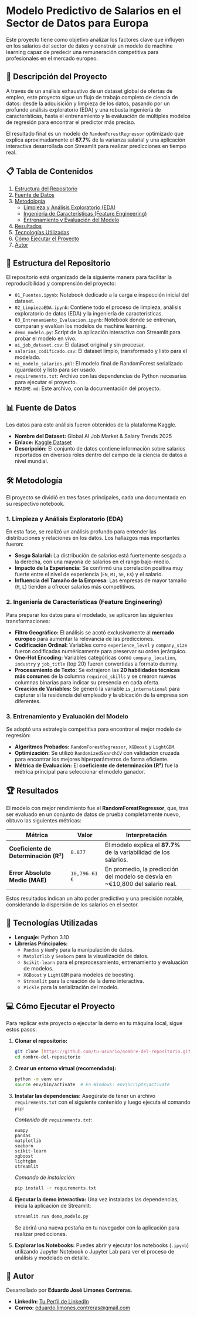 # Modelo Predictivo de Salarios en el Sector de Datos para Europa

Este proyecto tiene como objetivo analizar los factores clave que influyen en los salarios del sector de datos y construir un modelo de machine learning capaz de predecir una remuneración competitiva para profesionales en el mercado europeo.

## 📜 Descripción del Proyecto

A través de un análisis exhaustivo de un dataset global de ofertas de empleo, este proyecto sigue un flujo de trabajo completo de ciencia de datos: desde la adquisición y limpieza de los datos, pasando por un profundo análisis exploratorio (EDA) y una robusta ingeniería de características, hasta el entrenamiento y la evaluación de múltiples modelos de regresión para encontrar el predictor más preciso.

El resultado final es un modelo de `RandomForestRegressor` optimizado que explica aproximadamente el **87.7%** de la varianza salarial y una aplicación interactiva desarrollada con Streamlit para realizar predicciones en tiempo real.

## 📋 Tabla de Contenidos

1.  [Estructura del Repositorio](#-estructura-del-repositorio)
2.  [Fuente de Datos](#-fuente-de-datos)
3.  [Metodología](#-metodología)
    - [Limpieza y Análisis Exploratorio (EDA)](#1-limpieza-y-análisis-exploratorio-eda)
    - [Ingeniería de Características (Feature Engineering)](#2-ingeniería-de-características-feature-engineering)
    - [Entrenamiento y Evaluación del Modelo](#3-entrenamiento-y-evaluación-del-modelo)
4.  [Resultados](#-resultados)
5.  [Tecnologías Utilizadas](#-tecnologías-utilizadas)
6.  [Cómo Ejecutar el Proyecto](#-cómo-ejecutar-el-proyecto)
7.  [Autor](#-autor)

## 📁 Estructura del Repositorio

El repositorio está organizado de la siguiente manera para facilitar la reproducibilidad y comprensión del proyecto:

-   `01_Fuentes.ipynb`: Notebook dedicado a la carga e inspección inicial del dataset.
-   `02_LimpiezaEDA.ipynb`: Contiene todo el proceso de limpieza, análisis exploratorio de datos (EDA) y la ingeniería de características.
-   `03_Entrenamiento_Evaluacion.ipynb`: Notebook donde se entrenan, comparan y evalúan los modelos de machine learning.
-   `demo_modelo.py`: Script de la aplicación interactiva con Streamlit para probar el modelo en vivo.
-   `ai_job_dataset.csv`: El dataset original y sin procesar.
-   `salarios_codificado.csv`: El dataset limpio, transformado y listo para el modelado.
-   `mi_modelo_salarios.pkl`: El modelo final de RandomForest serializado (guardado) y listo para ser usado.
-   `requirements.txt`: Archivo con las dependencias de Python necesarias para ejecutar el proyecto.
-   `README.md`: Este archivo, con la documentación del proyecto.

## 📊 Fuente de Datos

Los datos para este análisis fueron obtenidos de la plataforma Kaggle.

-   **Nombre del Dataset:** Global AI Job Market & Salary Trends 2025
-   **Enlace:** [Kaggle Dataset](https://www.kaggle.com/datasets/bismasajjad/global-ai-job-market-and-salary-trends-2025)
-   **Descripción:** El conjunto de datos contiene información sobre salarios reportados en diversos roles dentro del campo de la ciencia de datos a nivel mundial.

## 🛠️ Metodología

El proyecto se dividió en tres fases principales, cada una documentada en su respectivo notebook.

### 1. Limpieza y Análisis Exploratorio (EDA)

En esta fase, se realizó un análisis profundo para entender las distribuciones y relaciones en los datos. Los hallazgos más importantes fueron:
-   **Sesgo Salarial:** La distribución de salarios está fuertemente sesgada a la derecha, con una mayoría de salarios en el rango bajo-medio.
-   **Impacto de la Experiencia:** Se confirmó una correlación positiva muy fuerte entre el nivel de experiencia (`EN`, `MI`, `SE`, `EX`) y el salario.
-   **Influencia del Tamaño de la Empresa:** Las empresas de mayor tamaño (`M`, `L`) tienden a ofrecer salarios más competitivos.

### 2. Ingeniería de Características (Feature Engineering)

Para preparar los datos para el modelado, se aplicaron las siguientes transformaciones:
-   **Filtro Geográfico:** El análisis se acotó exclusivamente al **mercado europeo** para aumentar la relevancia de las predicciones.
-   **Codificación Ordinal:** Variables como `experience_level` y `company_size` fueron codificadas numéricamente para preservar su orden jerárquico.
-   **One-Hot Encoding:** Variables categóricas como `company_location`, `industry` y `job_title` (top 20) fueron convertidas a formato dummy.
-   **Procesamiento de Texto:** Se extrajeron las **20 habilidades técnicas más comunes** de la columna `required_skills` y se crearon nuevas columnas binarias para indicar su presencia en cada oferta.
-   **Creación de Variables:** Se generó la variable `is_international` para capturar si la residencia del empleado y la ubicación de la empresa son diferentes.

### 3. Entrenamiento y Evaluación del Modelo

Se adoptó una estrategia competitiva para encontrar el mejor modelo de regresión:
-   **Algoritmos Probados:** `RandomForestRegressor`, `XGBoost` y `LightGBM`.
-   **Optimización:** Se utilizó `RandomizedSearchCV` con validación cruzada para encontrar los mejores hiperparámetros de forma eficiente.
-   **Métrica de Evaluación:** El **coeficiente de determinación (R²)** fue la métrica principal para seleccionar el modelo ganador.

## 🏆 Resultados

El modelo con mejor rendimiento fue el **RandomForestRegressor**, que, tras ser evaluado en un conjunto de datos de prueba completamente nuevo, obtuvo las siguientes métricas:

| Métrica                         | Valor         | Interpretación                                                 |
| ------------------------------- | ------------- | -------------------------------------------------------------- |
| **Coeficiente de Determinación (R²)** | `0.877`       | El modelo explica el **87.7%** de la variabilidad de los salarios. |
| **Error Absoluto Medio (MAE)** | `10,796.61 €` | En promedio, la predicción del modelo se desvía en ~€10,800 del salario real. |

Estos resultados indican un alto poder predictivo y una precisión notable, considerando la dispersión de los salarios en el sector.

## 🚀 Tecnologías Utilizadas

-   **Lenguaje:** Python 3.10
-   **Librerías Principales:**
    -   `Pandas` y `NumPy` para la manipulación de datos.
    -   `Matplotlib` y `Seaborn` para la visualización de datos.
    -   `Scikit-learn` para el preprocesamiento, entrenamiento y evaluación de modelos.
    -   `XGBoost` y `LightGBM` para modelos de boosting.
    -   `Streamlit` para la creación de la demo interactiva.
    -   `Pickle` para la serialización del modelo.

## 💻 Cómo Ejecutar el Proyecto

Para replicar este proyecto o ejecutar la demo en tu máquina local, sigue estos pasos:

1.  **Clonar el repositorio:**
    ```bash
    git clone [https://github.com/tu-usuario/nombre-del-repositorio.git](https://github.com/tu-usuario/nombre-del-repositorio.git)
    cd nombre-del-repositorio
    ```

2.  **Crear un entorno virtual (recomendado):**
    ```bash
    python -m venv env
    source env/bin/activate  # En Windows: env\Scripts\activate
    ```

3.  **Instalar las dependencias:**
    Asegúrate de tener un archivo `requirements.txt` con el siguiente contenido y luego ejecuta el comando `pip`:
    
    *Contenido de `requirements.txt`:*
    ```
    numpy
    pandas
    matplotlib
    seaborn
    scikit-learn
    xgboost
    lightgbm
    streamlit
    ```

    *Comando de instalación:*
    ```bash
    pip install -r requirements.txt
    ```
4.  **Ejecutar la demo interactiva:**
    Una vez instaladas las dependencias, inicia la aplicación de Streamlit:
    ```bash
    streamlit run demo_modelo.py
    ```
    Se abrirá una nueva pestaña en tu navegador con la aplicación para realizar predicciones.

5.  **Explorar los Notebooks:**
    Puedes abrir y ejecutar los notebooks (`.ipynb`) utilizando Jupyter Notebook o Jupyter Lab para ver el proceso de análisis y modelado en detalle.

## 👤 Autor

Desarrollado por **Eduardo José Limones Contreras**.

-   **LinkedIn:** [Tu Perfil de LinkedIn]([https://www.linkedin.com/in/tu-usuario/](https://www.linkedin.com/in/eduardo-jos%C3%A9-limones-contreras-b1348677/))
-   **Correo:** eduardo.limones.contreras@gmail.com
